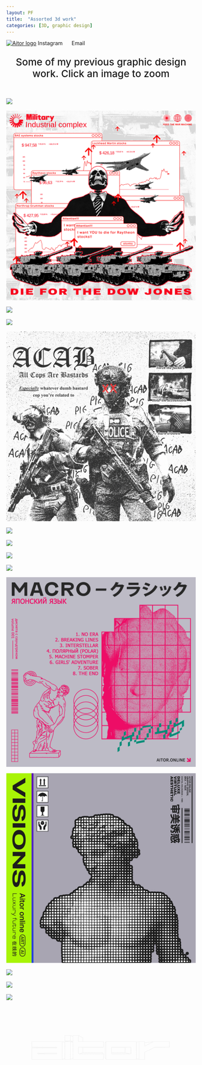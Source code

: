 ```yaml
---
layout: PF
title:  "Assorted 3d work"
categories: [3D, graphic design]
---
```

<div id="headerDiv" class="w1200">
	<a href="/" id="navLogoLink" style="margin-bottom: 0; margin-right: auto;"><img src="{{ site.baseurl }}/media/svg/AitorLogo.svg" id="navLogo" alt="Aitor logo"></a>
	<a class="PFlink" style="margin-right: 20px;">Instagram</a>
	<a class="PFlink">Email</a>
</div>
<div class="w1200" style="margin-bottom: 50px;">
		<p style="font-size:26px; text-align: center; font-weight: 500;">
			Some of my previous graphic design work. Click an image to zoom
		</p>
</div>
<div id="PFimgContainer" class="w1200">
	<div class="twoImg imgRow">
			<p><img src="/media/images/PF/yugo.png" class="zoom"></p>
			<p><img src="/media/images/PF/diejones.png" class="zoom"></p>
	</div>
	<div class="threeImg imgRow">
			<p><img src="/media/images/PF/annex.png" class="zoom"></p>
			<p><img src="/media/images/PF/specops.png" class="zoom"></p>
			<p><img src="/media/images/PF/acabWHITE.png" class="zoom"></p>
	</div>
	<div class="threeImg imgRow">
			<p><img src="/media/images/PF/based.png" class="zoom"></p>
			<p><img src="/media/images/PF/romance.png" class="zoom"></p>
			<p><img src="/media/images/PF/reciprocity.png" class="zoom"></p>
	</div>
	<div class="threeImg imgRow">
			<p><img src="/media/images/PF/AOE.png" class="zoom"></p>
			<p><img src="/media/images/PF/macro.png" class="zoom"></p>
			<p><img src="/media/images/PF/visions.png" class="zoom"></p>
	</div>
	<div class="threeImg imgRow">
			<p><img src="/media/images/PF/moodBlack.png" class="zoom"></p>
			<p><img src="/media/images/PF/moodGray.png" class="zoom"></p>
			<p><img src="/media/images/PF/moodWhite.png" class="zoom"></p>
	</div>
</div>

<div style="width: 100%; display: flex; justify-content: center; pointer-events: none; user-select: none;">
	<img src="/media/images/PF/gif2.gif" style="width: 400px; opacity: 0.2; transform: translate(0, -90px);">
</div>
